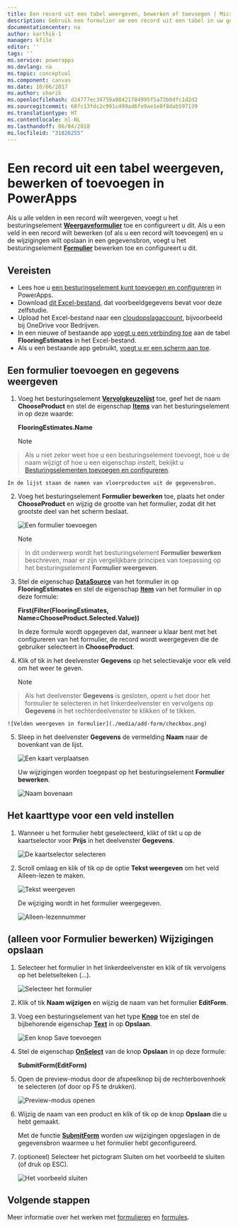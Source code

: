 ```yaml
---
title: Een record uit een tabel weergeven, bewerken of toevoegen | Microsoft Docs
description: Gebruik een formulier om een record uit een tabel in uw gegevensbron weer te geven, te bewerken of toe te voegen.
documentationcenter: na
author: karthik-1
manager: kfile
editor: ''
tags: ''
ms.service: powerapps
ms.devlang: na
ms.topic: conceptual
ms.component: canvas
ms.date: 10/06/2017
ms.author: sharik
ms.openlocfilehash: d24777ec34759a98421784995f5a73b0dfc1d2d2
ms.sourcegitcommit: 68fc13fdc2c991c499ad6fe9ae1e0f8dab597139
ms.translationtype: HT
ms.contentlocale: nl-NL
ms.lasthandoff: 06/04/2018
ms.locfileid: "31826255"
---
```

# <a name="show-edit-or-add-a-record-from-a-table-in-powerapps"></a>Een record uit een tabel weergeven, bewerken of toevoegen in PowerApps
Als u alle velden in een record wilt weergeven, voegt u het besturingselement **[Weergaveformulier](controls/control-form-detail.md)** toe en configureert u dit. Als u een veld in een record wilt bewerken (of als u een record wilt toevoegen) en u de wijzigingen wilt opslaan in een gegevensbron, voegt u het besturingselement **[Formulier](controls/control-form-detail.md)** bewerken toe en configureert u dit.

## <a name="prerequisites"></a>Vereisten

* Lees hoe u [een besturingselement kunt toevoegen en configureren](add-configure-controls.md) in PowerApps.
* Download [dit Excel-bestand](https://az787822.vo.msecnd.net/documentation/get-started-from-data/FlooringEstimates.xlsx), dat voorbeeldgegevens bevat voor deze zelfstudie.
* Upload het Excel-bestand naar een [cloudopslagaccount](connections/cloud-storage-blob-connections.md), bijvoorbeeld bij OneDrive voor Bedrijven.
* In een nieuwe of bestaande app [voegt u een verbinding toe](add-data-connection.md) aan de tabel **FlooringEstimates** in het Excel-bestand.
* Als u een bestaande app gebruikt, [voegt u er een scherm aan toe](add-screen-context-variables.md).

## <a name="add-a-form-and-show-data"></a>Een formulier toevoegen en gegevens weergeven
1. Voeg het besturingselement **[Vervolgkeuzelijst](controls/control-drop-down.md)** toe, geef het de naam **ChooseProduct** en stel de eigenschap **[Items](controls/properties-core.md)** van het besturingselement in op deze waarde:

    **FlooringEstimates.Name**

    > [!NOTE]
> Als u niet zeker weet hoe u een besturingselement toevoegt, hoe u de naam wijzigt of hoe u een eigenschap instelt, bekijkt u [Besturingselementen toevoegen en configureren](add-configure-controls.md).

    In de lijst staan de namen van vloerproducten uit de gegevensbron.

2. Voeg het besturingselement **Formulier bewerken** toe, plaats het onder **ChooseProduct** en wijzig de grootte van het formulier, zodat dit het grootste deel van het scherm beslaat.

    ![Een formulier toevoegen](./media/add-form/add-a-form.png)

    > [!NOTE]
> In dit onderwerp wordt het besturingselement **Formulier bewerken** beschreven, maar er zijn vergelijkbare principes van toepassing op het besturingselement **Formulier weergeven**.

3. Stel de eigenschap **[DataSource](controls/control-form-detail.md)** van het formulier in op **FlooringEstimates** en stel de eigenschap **[Item](controls/control-form-detail.md)** van het formulier in op deze formule:

   **First(Filter(FlooringEstimates, Name=ChooseProduct.Selected.Value))**

   In deze formule wordt opgegeven dat, wanneer u klaar bent met het configureren van het formulier, de record wordt weergegeven die de gebruiker selecteert in **ChooseProduct**.

4. Klik of tik in het deelvenster **Gegevens** op het selectievakje voor elk veld om het weer te geven.

    > [!NOTE]
> Als het deelvenster **Gegevens** is gesloten, opent u het door het formulier te selecteren in het linkerdeelvenster en vervolgens op **Gegevens** in het rechterdeelvenster te klikken of te tikken.

    ![Velden weergeven in formulier](./media/add-form/checkbox.png)

5. Sleep in het deelvenster **Gegevens** de vermelding **Naam** naar de bovenkant van de lijst.

    ![Een kaart verplaatsen](./media/add-form/drag-field.png)

    Uw wijzigingen worden toegepast op het besturingselement **Formulier bewerken**.

    ![Naam bovenaan](./media/add-form/move-card-form.png)

## <a name="set-the-card-type-for-a-field"></a>Het kaarttype voor een veld instellen
1. Wanneer u het formulier hebt geselecteerd, klikt of tikt u op de kaartselector voor **Prijs** in het deelvenster **Gegevens**.

    ![De kaartselector selecteren](./media/add-form/price-card2.png)

2. Scroll omlaag en klik of tik op de optie **Tekst weergeven** om het veld Alleen-lezen te maken.

    ![Tekst weergeven](./media/add-form/view-text.png)

    De wijziging wordt in het formulier weergegeven.

    ![Alleen-lezennummer](./media/add-form/read-only.png)  

## <a name="edit-form-only-save-changes"></a>(alleen voor Formulier bewerken) Wijzigingen opslaan
1. Selecteer het formulier in het linkerdeelvenster en klik of tik vervolgens op het beletselteken (...).

   ![Selecteer het formulier](./media/add-form/select-form.png)

2. Klik of tik **Naam wijzigen** en wijzig de naam van het formulier **EditForm**.

3. Voeg een besturingselement van het type **[Knop](controls/control-button.md)** toe en stel de bijbehorende eigenschap **[Text](controls/properties-core.md)** in op **Opslaan**.

    ![Een knop Save toevoegen](./media/add-form/save-button.png)  

4. Stel de eigenschap **[OnSelect](controls/properties-core.md)** van de knop **Opslaan** in op deze formule:

   **SubmitForm(EditForm)**

5. Open de preview-modus door de afspeelknop bij de rechterbovenhoek te selecteren (of door op F5 te drukken).

    ![Preview-modus openen](./media/add-form/open-preview.png)

6. Wijzig de naam van een product en klik of tik op de knop **Opslaan** die u hebt gemaakt.

    Met de functie **[SubmitForm](functions/function-form.md)** worden uw wijzigingen opgeslagen in de gegevensbron waarmee u het formulier hebt geconfigureerd.

7. (optioneel) Selecteer het pictogram Sluiten om het voorbeeld te sluiten (of druk op ESC).

    ![Het voorbeeld sluiten](./media/add-form/close-preview.png)

## <a name="next-steps"></a>Volgende stappen
Meer informatie over het werken met [formulieren](working-with-forms.md) en [formules](working-with-formulas.md).
